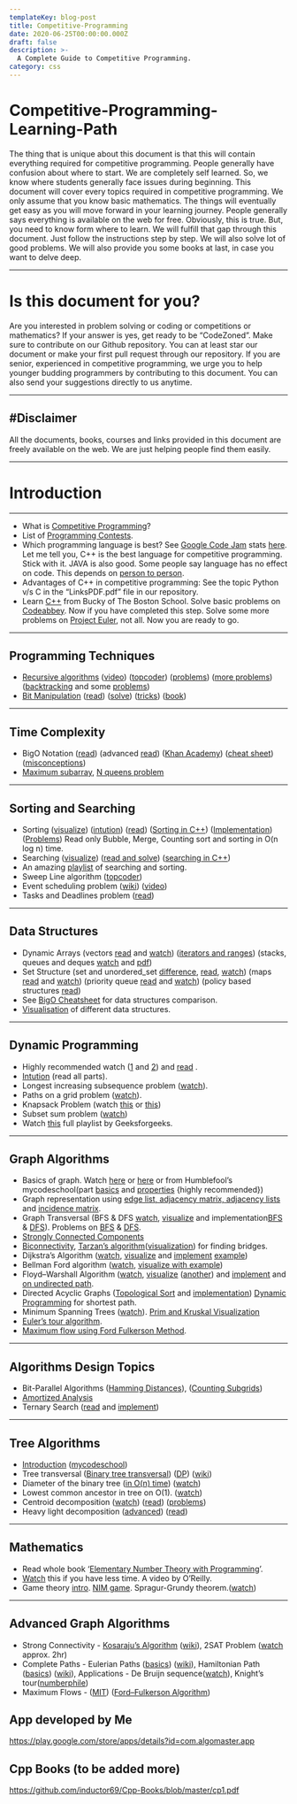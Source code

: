 ```yaml
---
templateKey: blog-post
title: Competitive-Programming
date: 2020-06-25T00:00:00.000Z
draft: false
description: >-
  A Complete Guide to Competitive Programming.
category: css
---
```


# Competitive-Programming-Learning-Path

The thing that is unique about this document is that this will contain everything required for competitive programming. People generally have confusion about where to start. We are completely self learned. So, we know where students generally face issues during beginning. This document will cover every topics required in competitive programming. We only assume that you know basic mathematics. The things will eventually get easy as you will move forward in your learning journey. People generally says everything is available on the web for free. Obviously, this is true. But, you need to know form where to learn. We will fulfill that gap through this document. Just follow the instructions step by step. We will also solve lot of good problems. We will also provide you some books at last, in case you want to delve deep.


---


# Is this document for you?

Are you interested in problem solving or coding or competitions or mathematics?
If your answer is yes, get ready to be “CodeZoned​”. Make sure to contribute on our Github
repository. You can at least star our document or make your first pull request through our
repository.
If you are senior, experienced in competitive programming, we urge you to help younger
budding programmers by contributing to this document. You can also send your suggestions
directly to us anytime.


***


#Disclaimer
-----------
All the documents, books, courses and links provided in this document are freely available on
the web. We are just helping people find them easily.


******



Introduction
============
******
* What is [Competitive Programming](https://en.wikipedia.org/wiki/Competitive_programming "Competitive Programming")?
* List of [Programming Contests](https://en.wikipedia.org/wiki/List_of_programming_contests "Programming Contests").
* Which programming language is best? See [Google Code Jam](https://en.wikipedia.org/wiki/Google_Code_Jam "Google Code Jam") stats
[here](https://www.go-hero.net/jam/17/languages). Let me tell you, C++ is the best language for competitive
programming. Stick with it. JAVA is also good. Some people say
language has no effect on code. This depends on [person to person](https://stackoverflow.com/questions/3380993/why-do-programming-competition-contestants-use-c-and-java).
* Advantages of C++ in competitive programming: See the topic Python
v/s C in the “LinksPDF.pdf” file in our repository.
* Learn [C++](https://www.youtube.com/playlist?list=PLAE85DE8440AA6B83 "C++ Tutorial") from Bucky of The Boston School. Solve basic problems on
[Codeabbey](http://www.codeabbey.com/ "Codeabbey"). Now if you have completed this step. Solve some more
problems on [Project Euler](https://projecteuler.net/), not all. Now you are ready to go.


******


Programming Techniques
----------------------
* [Recursive algorithms](https://www.khanacademy.org/computing/computer-science/algorithms/recursive-algorithms/a/recursion) ([video](https://www.youtube.com/watch?v=mz6tAJMVmfM)) ([topcoder](https://www.topcoder.com/community/data-science/data-science-tutorials/an-introduction-to-recursion-part-1/)) ([problems](https://www.hackerrank.com/domains/fp/fp-recursion)) ([more problems](https://www.geeksforgeeks.org/practice-questions-for-recursion/))
([backtracking](https://en.wikipedia.org/wiki/Backtracking) and some [problems](https://www.geeksforgeeks.org/backtracking-algorithms/))
* [Bit Manipulation](https://www.youtube.com/watch?v=NLKQEOgBAnw) ([read](https://en.wikipedia.org/wiki/Bit_manipulation)) ([solve](https://www.hackerrank.com/domains/algorithms/bit-manipulation)) ([tricks](https://www.geeksforgeeks.org/bits-manipulation-important-tactics/)) ([book](https://github.com/czgdp1807/resourcesandproblems/blob/master/Hacker's%20Delight%20bit%20tricks2nd%20Edition.pdf))


******


Time Complexity
---------------
* BigO Notation ([read](https://rob-bell.net/2009/06/a-beginners-guide-to-big-o-notation/)) (advanced [read](https://en.wikipedia.org/wiki/Big_O_notation)) ([Khan Academy](https://www.khanacademy.org/computing/computer-science/algorithms/asymptotic-notation/a/big-o-notation)) ([cheat sheet](http://bigocheatsheet.com/))
([misconceptions](http://ssp.impulsetrain.com/big-o.html))
*  [Maximum subarray](https://en.wikipedia.org/wiki/Maximum_subarray_problem), [N queens problem](https://www.geeksforgeeks.org/backtracking-set-3-n-queen-problem/)


******


Sorting and Searching
---------------------
* Sorting ([visualize](http://sorting.at/)) ([intution](https://betterexplained.com/articles/sorting-algorithms/)) ([read](https://brilliant.org/wiki/sorting-algorithms/)) ([Sorting in C++](http://www.cplusplus.com/reference/algorithm/sort/))
([Implementation](https://en.wikibooks.org/wiki/Algorithm_Implementation/Sorting)) ([Problems](https://www.geeksforgeeks.org/sorting-algorithms/)) Read only Bubble, Merge, Counting
sort and sorting in O(n log n) time.
* Searching ([visualize](http://www.algomation.com/search?q=searching)) ([read and solve](https://www.geeksforgeeks.org/searching-algorithms/)) ([searching in C++](http://www.cplusplus.com/reference/algorithm/search/))
* An amazing [playlist](https://www.youtube.com/playlist?list=PLx3witYKF_5L3YKvXS3p3da-rqwghvW_Q) of searching and sorting.
* Sweep Line algorithm ([topcoder](https://www.topcoder.com/community/data-science/data-science-tutorials/line-sweep-algorithms/))
* Event scheduling problem ([wiki](https://en.wikibooks.org/wiki/Algorithms/Greedy_Algorithms#Event_Scheduling_Problem)) ([video](https://www.youtube.com/watch?v=Hq4VrKqAb88))
* Tasks and Deadlines problem ([read](http://www.techiedelight.com/job-sequencing-problem-deadlines/))


******


Data Structures
---------------
* Dynamic Arrays (vectors [read](https://medium.com/the-renaissance-developer/c-standard-template-library-stl-vector-a-pretty-simple-guide-d2b64184d50b) and [watch](https://www.youtube.com/watch?v=PocJ5jXv8No)) ([iterators and ranges](https://arne-mertz.de/2017/01/ranges-stl-next-level/))
(stacks, queues and deques [watch](https://www.youtube.com/watch?v=IITnvmnfi_Y) and [pdf](https://www.youtube.com/watch?v=IITnvmnfi_Y))
* Set Structure (set and unordered_set [difference](https://stackoverflow.com/questions/16075890/what-is-the-difference-between-set-and-unordered-set-in-c), [read](http://cppisland.com/?p=457), [watch](https://www.youtube.com/watch?v=PKE_Y9_gHMo)) (maps
[read](https://www.hackerrank.com/challenges/cpp-maps/problem) and [watch](https://www.youtube.com/watch?v=k-nSyfh6jr8)) (priority queue [read](https://en.wikipedia.org/wiki/Priority_queue) and [watch](https://www.youtube.com/watch?v=wptevk0bshY)) (policy based
structures [read](http://codeforces.com/blog/entry/11080))
* See [BigO Cheatsheet](http://bigocheatsheet.com/) for data structures comparison.
* [Visualisation](https://www.cs.usfca.edu/~galles/visualization/Algorithms.html) of different data structures.


******


Dynamic Programming
-------------------
* Highly recommended watch ([1](https://www.youtube.com/watch?v=P8Xa2BitN3I) and [2](https://www.youtube.com/watch?v=OQ5jsbhAv_M)) and [read](https://www.topcoder.com/community/data-science/data-science-tutorials/dynamic-programming-from-novice-to-advanced/) .
* [Intution](http://thinking-intuitively.blogspot.in/2011/03/dynamic-programming.html) (read all parts).
* Longest increasing subsequence problem ([watch](https://www.youtube.com/watch?v=4fQJGoeW5VE)).
* Paths on a grid problem ([watch](https://www.youtube.com/watch?v=M8BYckxI8_U)).
* Knapsack Problem (watch [this](https://www.youtube.com/watch?v=EH6h7WA7sDw) or [this](https://www.youtube.com/watch?v=xOlhR_2QCXY))
* Subset sum problem ([watch](https://www.youtube.com/watch?v=s6FhG--P7z0))
* Watch [this](https://www.youtube.com/playlist?list=PLqM7alHXFySGbXhWx7sBJEwY2DnhDjmxm) full playlist by Geeksforgeeks.


******


Graph Algorithms
----------------
* Basics of graph. Watch [here](https://www.youtube.com/watch?v=ZHqQDA3be-k) or [here](https://www.youtube.com/watch?v=HmQR8Xy9DeM) or from Humblefool’s
mycodeschool(part [basics](https://www.youtube.com/watch?v=gXgEDyodOJU&index=39&list=PL2_aWCzGMAwI3W_JlcBbtYTwiQSsOTa6P&t=0s) and [properties](https://www.youtube.com/watch?v=AfYqN3fGapc&index=40&list=PL2_aWCzGMAwI3W_JlcBbtYTwiQSsOTa6P&t=0s) {highly recommended})
* Graph representation using [edge list, adjacency matrix, adjacency
lists](https://www.youtube.com/watch?v=k1wraWzqtvQ&index=43&list=PL2_aWCzGMAwI3W_JlcBbtYTwiQSsOTa6P&t=0s) and [incidence matrix](https://en.wikipedia.org/wiki/Incidence_matrix).
* Graph Transversal (BFS & DFS [watch](https://www.youtube.com/watch?v=zaBhtODEL0w), [visualize](https://visualgo.net/en/dfsbfs?slide=1) and
implementation[BFS](https://brilliant.org/wiki/breadth-first-search-bfs/) & [DFS](https://brilliant.org/wiki/depth-first-search-dfs/)). Problems on [BFS](http://www.spoj.com/problems/tag/bfs) & [DFS](http://www.spoj.com/problems/tag/dfs).
* [Strongly Connected Components](https://www.youtube.com/watch?v=5wFyZJ8yH9Q)
* [Biconnectivity](https://www.youtube.com/watch?v=UTgfSPQpJDw), [Tarzan’s algorithm](https://www.youtube.com/watch?v=zxa4ZXnbMVw)([visualization](https://commons.wikimedia.org/wiki/File:Tarjan%27s_Algorithm_Animation.gif)) for finding bridges.
* Dijkstra’s Algorithm ([watch](https://www.youtube.com/watch?v=GazC3A4OQTE), [visualize](https://www.cs.usfca.edu/~galles/visualization/Dijkstra.html) and [implement](https://www.youtube.com/watch?v=d6ZFqjH63vo)  [example](https://www.youtube.com/watch?v=0nVYi3o161A))
* Bellman Ford algorithm ([watch](https://www.youtube.com/watch?v=lyw4FaxrwHg), [visualize with example](https://www-m9.ma.tum.de/graph-algorithms/spp-bellman-ford/index_en.html))
* Floyd–Warshall Algorithm ([watch](https://www.youtube.com/watch?v=KQ9zlKZ5Rzc), [visualize](https://www.youtube.com/watch?v=VoNMulNisiU) ([another](https://www.cs.usfca.edu/~galles/visualization/Floyd.html)) and [implement](https://rosettacode.org/wiki/Floyd-Warshall_algorithm)
and [on undirected path](https://www.youtube.com/watch?v=B06q2yjr-Cc).
* Directed Acyclic Graphs ([Topological Sort](https://www.youtube.com/watch?v=eL-KzMXSXXI) and [implementation](https://en.wikipedia.org/wiki/Topological_sorting))
[Dynamic Programming](https://www.youtube.com/watch?v=NbsnlRMrOOw) for shortest path.
* Minimum Spanning Trees ([watch](https://www.youtube.com/watch?v=tKwnms5iRBU)). [Prim and Kruskal Visualization](https://visualgo.net/en/mst)
* [Euler’s tour algorithm](https://www.youtube.com/watch?v=1V_6nUUNoms).
* [Maximum flow using Ford Fulkerson Method](https://www.youtube.com/watch?v=sSgI072tN5k).


******


Algorithms Design Topics
------------------------
* Bit-Parallel Algorithms ([Hamming Distances](https://www.youtube.com/watch?v=4ZqIddyXK9o)), ([Counting Subgrids](https://www.youtube.com/watch?v=M8BYckxI8_U))
* [Amortized Analysis](https://www.youtube.com/watch?v=3MpzavN3Mco)
* Ternary Search ([read](https://en.wikipedia.org/wiki/Ternary_search) and [implement](https://www.youtube.com/watch?v=JaO8cU9WlWg))


******


Tree Algorithms
---------------
* [Introduction](https://www.youtube.com/watch?v=qH6yxkw0u78&t=0s&list=PL2_aWCzGMAwI3W_JlcBbtYTwiQSsOTa6P&index=26) ([mycodeschool](https://www.youtube.com/playlist?list=PL2_aWCzGMAwI3W_JlcBbtYTwiQSsOTa6P))
* Tree transversal ([Binary tree transversal](https://www.youtube.com/watch?v=gm8DUJJhmY4)) ([DP](https://www.youtube.com/playlist?list=PLfBJlB6T2eOsET4tlfcLs7oXR7kCyt1xc)) ([wiki](https://en.wikipedia.org/wiki/Tree_traversal))
* Diameter of the binary tree ([in O(n) time](https://www.geeksforgeeks.org/diameter-of-a-binary-tree-in-on-a-new-method/)) ([watch](https://www.youtube.com/watch?v=aqfTvKWWHWI))
* Lowest common ancestor in tree on O(1). ([watch](https://www.youtube.com/watch?v=HeeyUZmaZg0))
* Centroid decomposition ([watch](https://www.youtube.com/watch?v=-Lgda-6_AiY)) ([read](https://www.geeksforgeeks.org/centroid-decomposition-of-tree/)) ([problems](http://codeforces.com/blog/entry/52492))
* Heavy light decomposition ([advanced](https://www.youtube.com/watch?v=nDLe6_sPSfs)) ([read](https://wcipeg.com/wiki/Heavy-light_decomposition))


******


Mathematics
-----------
* Read whole book ‘[Elementary Number Theory with Programming](https://github.com/czgdp1807/resourcesandproblems/blob/master/Elementary%20Number%20Theory%20with%20Programming.pdf)’.
* [Watch](https://www.youtube.com/watch?v=CCr-p1tInwQ) this if you have less time. A video by O’Reilly.
* Game theory [intro](https://www.youtube.com/watch?v=JT8ZuJey3s0). [NIM game](https://www.youtube.com/watch?v=niMjxNtiuu8). Spragur-Grundy theorem.([watch](https://www.youtube.com/watch?v=GRlGknQEOW8))


******


Advanced Graph Algorithms
-------------------------
* Strong Connectivity - ​[Kosaraju’s Algorithm](https://www.youtube.com/watch?v=9Wbej7Fy5Lw) ([wiki](https://en.wikipedia.org/wiki/Kosaraju%27s_algorithm)), 2SAT Problem
([watch](https://www.youtube.com/watch?v=0nNYy3rltgA) approx. 2hr)
* Complete Paths - Eulerian Paths ([basics](https://www.youtube.com/watch?v=AwsMTEl79wI)) ([wiki](https://en.wikipedia.org/wiki/Eulerian_path)), Hamiltonian Path
([basics](https://www.youtube.com/watch?v=9Fdn17CNy2U)) ([wiki](https://en.wikipedia.org/wiki/Hamiltonian_path)), Applications - De Bruijn sequence([watch](https://www.youtube.com/watch?v=iPLQgXUiU14)), Knight’s
tour([numberphile](https://www.youtube.com/watch?v=ab_dY3dZFHM))
* Maximum Flows - ([MIT](https://www.youtube.com/watch?v=VYZGlgzr_As)) ([Ford–Fulkerson Algorithm](https://www.youtube.com/watch?v=Tl90tNtKvxs))

App developed by Me 
-------------------------
https://play.google.com/store/apps/details?id=com.algomaster.app

Cpp Books (to be added more)
-------------------------
https://github.com/inductor69/Cpp-Books/blob/master/cp1.pdf
